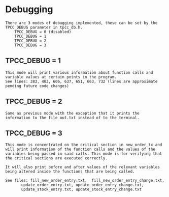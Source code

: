 # Debugging

	There are 3 modes of debugging implemented, these can be set by the TPCC_DEBUG parameter in tpcc_db.h.
		TPCC_DEBUG = 0 (disabled)
		TPCC_DEBUG = 1 
		TPCC_DEBUG = 2
		TPCC_DEBUG = 3
## TPCC_DEBUG = 1

	This mode will print various information about function calls and variable values at certain points in the program.
	See lines: 383, 403, 606, 637, 651, 663, 732 (lines are approximate pending future code changes) 

## TPCC_DEBUG = 2

	Same as previous mode with the exception that it prints the information to the file out.txt instead of to the terminal.


## TPCC_DEBUG = 3

	This mode is concentrated on the critical section in new_order_tx and will print information of the function calls and the values of the variables being passed in said calls. This mode is for verifying that the critical sections are executed correctly. 
		
	It will also print before and after values of the relevant variables being altered inside the functions that are being called.

	See files: fill_new_order_entry.txt,  fill_new_order_entry_change.txt,
		   update_order_entry.txt, update_order_entry_change.txt,
		   update_stock_entry.txt, update_stock_entry_change.txt
